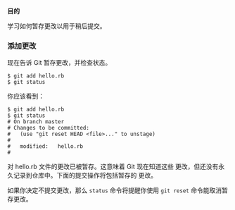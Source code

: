 
**目的**

学习如何暂存更改以用于稍后提交。

### 添加更改

现在告诉 Git 暂存更改，并检查状态。

```
$ git add hello.rb
$ git status
```

你应该看到：

```
$ git add hello.rb
$ git status
# On branch master
# Changes to be committed:
#   (use "git reset HEAD <file>..." to unstage)
#
#   modified:   hello.rb
#
```

对 hello.rb 文件的更改已被暂存。这意味着 Git 现在知道这些
更改，但还没有永久记录到仓库中。下面的提交操作将包括暂存的
更改。

如果你决定不提交更改，那么 `status` 命令将提醒你使用 `git reset`
命令能取消暂存更改。
